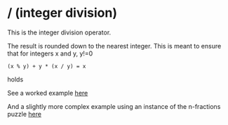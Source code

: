 # / (integer division)

This is the integer division operator.

The result is rounded down to the nearest integer.
This is meant to ensure that for integers x and y, y!=0
```
(x % y) + y * (x / y) = x
```
holds 

See a worked example [here](https://github.com/conjure-cp/conjure/tree/main/docs/notebooks/division_and_mod_demonstration.ipynb)

And a slightly more complex example using an instance of the n-fractions puzzle [here](https://github.com/conjure-cp/conjure/tree/main/docs/notebooks/division_n_fractions.ipynb)
